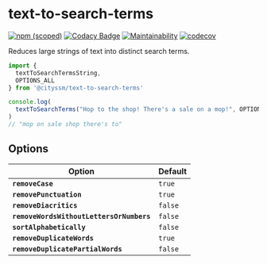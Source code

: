 # text-to-search-terms

[![npm (scoped)](https://img.shields.io/npm/v/%40cityssm/text-to-search-terms)](https://www.npmjs.com/package/@cityssm/text-to-search-terms)
[![Codacy Badge](https://app.codacy.com/project/badge/Grade/d2e2e0bab62c46d6a6c915b42e22ea78)](https://app.codacy.com/gh/cityssm/text-to-search-terms/dashboard?utm_source=gh&utm_medium=referral&utm_content=&utm_campaign=Badge_grade)
[![Maintainability](https://api.codeclimate.com/v1/badges/101cea753347be76743e/maintainability)](https://codeclimate.com/github/cityssm/text-to-search-terms/maintainability)
[![codecov](https://codecov.io/gh/cityssm/text-to-search-terms/branch/main/graph/badge.svg?token=3WUYGKX00B)](https://codecov.io/gh/cityssm/text-to-search-terms)

Reduces large strings of text into distinct search terms.

```javascript
import {
  textToSearchTermsString,
  OPTIONS_ALL
} from '@cityssm/text-to-search-terms'

console.log(
  textToSearchTerms("Hop to the shop! There's a sale on a mop!", OPTIONS_ALL)
)
// "mop on sale shop there's to"
```

## Options

| Option                                   | Default |
| ---------------------------------------- | ------- |
| **`removeCase`**                         | `true`  |
| **`removePunctuation`**                  | `true`  |
| **`removeDiacritics`**                   | `false` |
| **`removeWordsWithoutLettersOrNumbers`** | `false` |
| **`sortAlphabetically`**                 | `false` |
| **`removeDuplicateWords`**               | `true`  |
| **`removeDuplicatePartialWords`**        | `false` |
